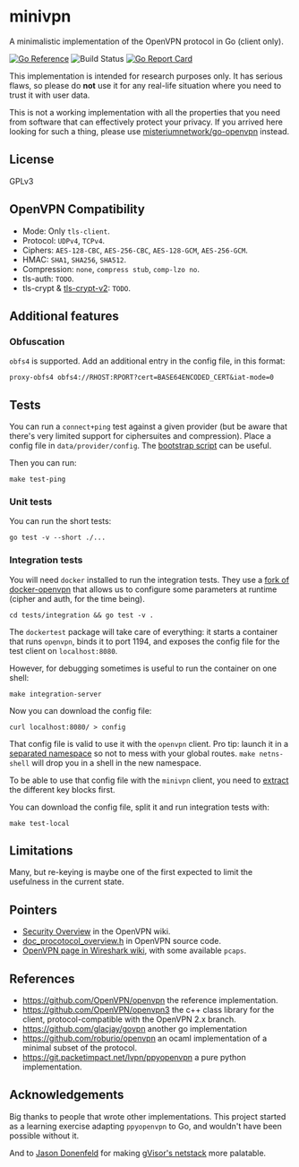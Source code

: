 # minivpn

A minimalistic implementation of the OpenVPN protocol in Go (client only).

[![Go Reference](https://pkg.go.dev/badge/github.com/ooni/gowl.svg)](https://pkg.go.dev/github.com/ooni/minivpn/vpn)
![Build Status](https://github.com/ooni/minivpn/workflows/build/badge.svg)
[![Go Report Card](https://goreportcard.com/badge/github.com/ooni/minivpn)](https://goreportcard.com/report/github.com/ooni/minivpn)

This implementation is intended for research purposes only. It has serious
flaws, so please do **not** use it for any real-life situation where you need to
trust it with user data.

This is not a working implementation with all the properties that you need from
software that can effectively protect your privacy. If you arrived here looking
for such a thing, please use [misteriumnetwork/go-openvpn](https://github.com/mysteriumnetwork/go-openvpn) instead.


## License

GPLv3

## OpenVPN Compatibility

* Mode: Only `tls-client`.
* Protocol: `UDPv4`, `TCPv4`.
* Ciphers: `AES-128-CBC`, `AES-256-CBC`, `AES-128-GCM`, `AES-256-GCM`.
* HMAC: `SHA1`, `SHA256`, `SHA512`.
* Compression: `none`, `compress stub`, `comp-lzo no`.
* tls-auth: `TODO`.
* tls-crypt & [tls-crypt-v2](https://raw.githubusercontent.com/OpenVPN/openvpn/master/doc/tls-crypt-v2.txt): `TODO`.

## Additional features

### Obfuscation

`obfs4` is supported. Add an additional entry in the config file, in this format:

```
proxy-obfs4 obfs4://RHOST:RPORT?cert=BASE64ENCODED_CERT&iat-mode=0
```

## Tests

You can run a `connect+ping` test against a given provider (but be aware that
there's very limited support for ciphersuites and compression). Place a config
file in `data/provider/config`. The [bootstrap script](https://github.com/ooni/minivpn/blob/main/scripts/bootstrap-provider)
can be useful.

Then you can run:

```
make test-ping
```

### Unit tests

You can run the short tests:

```
go test -v --short ./...
```

### Integration tests

You will need `docker` installed to run the integration tests. They use a [fork
of docker-openvpn](https://github.com/ooni/docker-openvpn) that allows us
to configure some parameters at runtime (cipher and auth, for the time being). 

```
cd tests/integration && go test -v .
```

The `dockertest` package will take care of everything: it starts a container
that runs `openvpn`, binds it to port 1194, and exposes the config file for the
test client on `localhost:8080`.

However, for debugging sometimes is useful to run the container on one shell:

```
make integration-server
```

Now you can download the config file:

```
curl localhost:8080/ > config
```

That config file is valid to use it with the `openvpn` client. Pro tip: launch
it in a [separated namespace](https://github.com/slingamn/namespaced-openvpn)
so not to mess with your global routes. `make netns-shell` will drop you in
a shell in the new namespace.

To be able to use that config file with the `minivpn` client, you need to
[extract](https://github.com/ooni/minivpn/blob/main/tests/integration/extract.sh)
the different key blocks first. 

You can download the config file, split it and run integration tests with:

```
make test-local
```

## Limitations

Many, but re-keying is maybe one of the first expected to limit the usefulness
in the current state.


## Pointers

* [Security Overview](https://community.openvpn.net/openvpn/wiki/SecurityOverview) in the OpenVPN wiki.
* [doc_procotocol_overview.h](https://github.com/OpenVPN/openvpn/blob/master/doc/doxygen/doc_protocol_overview.h) in OpenVPN source code.
* [OpenVPN page in Wireshark wiki](https://wiki.wireshark.org/OpenVPN), with some available `pcaps`.

## References

* https://github.com/OpenVPN/openvpn the reference implementation.
* https://github.com/OpenVPN/openvpn3 the c++ class library for the client, protocol-compatible with the OpenVPN 2.x branch.
* https://github.com/glacjay/govpn another go implementation
* https://github.com/roburio/openvpn an ocaml implementation of a minimal subset of the protocol.
* https://git.packetimpact.net/lvpn/ppyopenvpn a pure python implementation.

## Acknowledgements

Big thanks to people that wrote other implementations. This project started as
a learning exercise adapting `ppyopenvpn` to Go, and wouldn't have been
possible without it.

And to [Jason Donenfeld](https://www.jasondonenfeld.com/) for
making [gVisor's netstack](https://gvisor.dev/docs/user_guide/networking/) more palatable.

